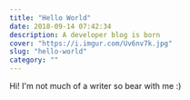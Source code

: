 ```yaml
---
title: "Hello World"
date: 2018-09-14 07:42:34
description: A developer blog is born
cover: "https://i.imgur.com/Uv6nv7k.jpg"
slug: "hello-world"
category: ""
---
```


Hi!  I'm not much of a writer so bear with me :)